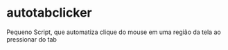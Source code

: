 # autotabclicker
 Pequeno Script, que automatiza clique do mouse em uma região da tela ao pressionar do tab
